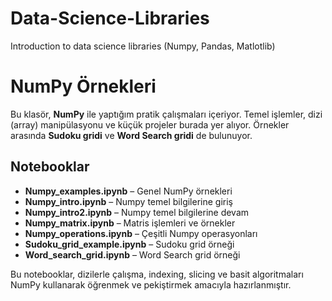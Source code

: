 # Data-Science-Libraries
Introduction to data science libraries (Numpy, Pandas, Matlotlib)
# NumPy Örnekleri

Bu klasör, **NumPy** ile yaptığım pratik çalışmaları içeriyor. Temel işlemler, dizi (array) manipülasyonu ve küçük projeler burada yer alıyor. Örnekler arasında **Sudoku gridi** ve **Word Search gridi** de bulunuyor.

## Notebooklar
- **Numpy_examples.ipynb** – Genel NumPy örnekleri
- **Numpy_intro.ipynb** – Numpy temel bilgilerine giriş
- **Numpy_intro2.ipynb** – Numpy temel bilgilerine devam
- **Numpy_matrix.ipynb** – Matris işlemleri ve örnekler
- **Numpy_operations.ipynb** – Çeşitli Numpy operasyonları
- **Sudoku_grid_example.ipynb** – Sudoku grid örneği
- **Word_search_grid.ipynb** – Word Search grid örneği

Bu notebooklar, dizilerle çalışma, indexing, slicing ve basit algoritmaları NumPy kullanarak öğrenmek ve pekiştirmek amacıyla hazırlanmıştır.
